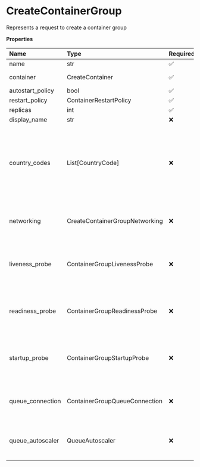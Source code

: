 # CreateContainerGroup

Represents a request to create a container group

**Properties**

| Name             | Type                           | Required | Description                                                                                     |
| :--------------- | :----------------------------- | :------- | :---------------------------------------------------------------------------------------------- |
| name             | str                            | ✅       |                                                                                                 |
| container        | CreateContainer                | ✅       | Represents a container                                                                          |
| autostart_policy | bool                           | ✅       |                                                                                                 |
| restart_policy   | ContainerRestartPolicy         | ✅       |                                                                                                 |
| replicas         | int                            | ✅       |                                                                                                 |
| display_name     | str                            | ❌       |                                                                                                 |
| country_codes    | List[CountryCode]              | ❌       | List of countries nodes must be located in. Remove this field to permit nodes from any country. |
| networking       | CreateContainerGroupNetworking | ❌       | Represents container group networking parameters                                                |
| liveness_probe   | ContainerGroupLivenessProbe    | ❌       | Represents the container group liveness probe                                                   |
| readiness_probe  | ContainerGroupReadinessProbe   | ❌       | Represents the container group readiness probe                                                  |
| startup_probe    | ContainerGroupStartupProbe     | ❌       | Represents the container group startup probe                                                    |
| queue_connection | ContainerGroupQueueConnection  | ❌       | Represents container group queue connection                                                     |
| queue_autoscaler | QueueAutoscaler                | ❌       | Represents the autoscaling rules for a queue                                                    |
